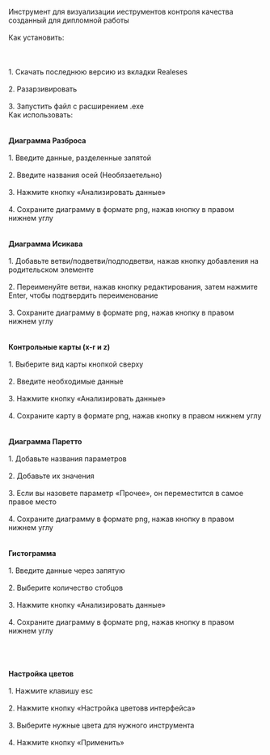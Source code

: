 Инструмент для визуализации иеструментов контроля качества созданный для дипломной работы <br/>
<br/>
Как установить: <br/>\
<br/>
<br>1. Скачать последнюю версию из вкладки Realeses <br/>
<br>2. Разарзивировать <br/>
<br>3. Запустить файл с расширением .exe <br/>
Как использовать: <br/>\
<br/>
<b> Диаграмма Разброса </b> <br/>
  <br>1. Введите данные, разделенные запятой <br/>
  <br>2. Введите названия осей (Необязаетельно) <br/>
  <br>3. Нажмите кнопку «Анализировать данные» <br/>
  <br>4. Сохраните диаграмму в формате png, нажав кнопку в правом нижнем углу <br/>
<br/>
<br/>
<b> Диаграмма Исикава </b> <br/>
  <br>1. Добавьте ветви/подветви/подподветви, нажав кнопку добавления на родительском элементе <br/>
  <br>2. Переименуйте ветви, нажав кнопку редактирования, затем нажмите Enter, чтобы подтвердить переименование <br/>
  <br>3. Сохраните диаграмму в формате png, нажав кнопку в правом нижнем углу <br/>
<br/>
<br/>
<b> Контрольные карты (x-r и z) </b> <br/>
  <br>1. Выберите вид карты кнопкой сверху <br/>
  <br>2. Введите необходимые данные <br/>
  <br>3. Нажмите кнопку «Анализировать данные» <br/>
  <br>4. Сохраните карту в формате png, нажав кнопку в правом нижнем углу <br/>
<br/>
<br/>
<b> Диаграмма Паретто </b> <br/>
  <br>1. Добавьте названия параметров <br/>
  <br>2. Добавьте их значения <br/>
  <br>3. Если вы назовете параметр «Прочее», он переместится в самое правое место <br/>
  <br>4. Сохраните диаграмму в формате png, нажав кнопку в правом нижнем углу <br/>
<br/>
<br/>
<b> Гистограмма </b> <br/>
  <br>1. Введите данные через запятую <br/>
  <br>2. Выберите количество стобцов <br/>
  <br>3. Нажмите кнопку «Анализировать данные» <br/>
  <br>4. Сохраните диаграмму в формате png, нажав кнопку в правом нижнем углу <br/>
<br/>
<br/>
<br/>
<br/>
<b> Настройка цветов </b> <br/>
  <br>1. Нажмите клавишу esc <br/>
  <br>2. Нажмите кнопку «Настройка цветовв интерфейса» <br/>
  <br>3. Выберите нужные цвета для нужного инструмента <br/>
  <br>4. Нажмите кнопку «Применить» <br/>
<br/>
<br/>
